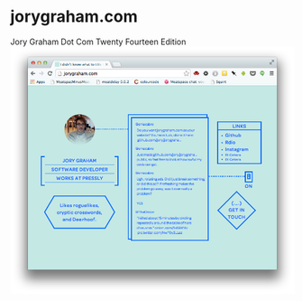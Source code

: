 jorygraham.com
==============

Jory Graham Dot Com Twenty Fourteen Edition
![It'sa pic-sha!](screenshot.png)
